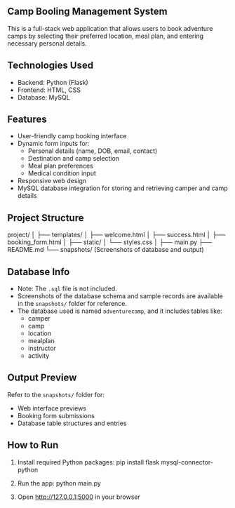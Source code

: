 
## Camp Booling Management System

This is a full-stack web application that allows users to book adventure camps by selecting their preferred location, meal plan, and entering necessary personal details.

## Technologies Used
- Backend: Python (Flask)
- Frontend: HTML, CSS
- Database: MySQL

## Features
- User-friendly camp booking interface
- Dynamic form inputs for:
  - Personal details (name, DOB, email, contact)
  - Destination and camp selection
  - Meal plan preferences
  - Medical condition input
- Responsive web design
- MySQL database integration for storing and retrieving camper and camp details

## Project Structure
project/
│
├── templates/
│   ├── welcome.html
│   ├── success.html
│   ├── booking_form.html
│
├── static/
│   └── styles.css
│
├── main.py
├── README.md
└── snapshots/ (Screenshots of database and output)

## Database Info
- Note: The `.sql` file is not included.
- Screenshots of the database schema and sample records are available in the `snapshots/` folder for reference.
- The database used is named `adventurecamp`, and it includes tables like:
  - camper
  - camp
  - location
  - mealplan
  - instructor
  - activity

## Output Preview
Refer to the `snapshots/` folder for:
- Web interface previews
- Booking form submissions
- Database table structures and entries

## How to Run
1. Install required Python packages:
   pip install flask mysql-connector-python

2. Run the app:
   python main.py

3. Open http://127.0.0.1:5000 in your browser
